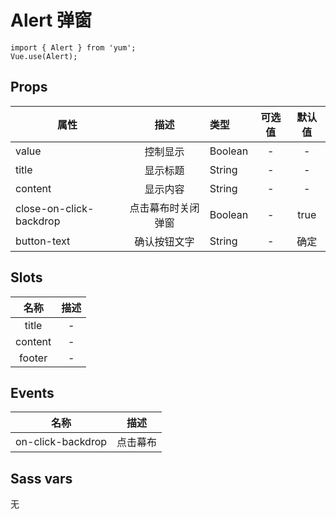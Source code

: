 # Alert 弹窗

```JS
import { Alert } from 'yum';
Vue.use(Alert);
```


## Props

| 属性 | 描述 | 类型 | 可选值 | 默认值 |
| - | :-: | :- | :-: | :-: |
| value | 控制显示 | Boolean | - | - |
| title | 显示标题 | String | - | - |
| content | 显示内容 | String | - | - |
| close-on-click-backdrop | 点击幕布时关闭弹窗 | Boolean | - | true |
| button-text | 确认按钮文字 | String | - | 确定 |


## Slots

| 名称 | 描述 |
| :-: | :-: |
| title | - |
| content | - |
| footer | - |


## Events

| 名称 | 描述 |
| :-: | :-: |
| on-click-backdrop | 点击幕布 |


## Sass vars

无

